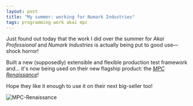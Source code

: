 ```yaml
---
layout: post
title: "My summer: working for Numark Industries"
tags: programming work akai mpc
---
```


Just found out today that the work I did over the summer for _Akai Professional_ and _Numark Industries_ is actually being put to good use—shock horror!

Built a new (supposedly) extensible and flexible production test framework and... it's now being used on their new flagship product: the [_MPC Renaissance_](http://www.akaiprompc.com/mpc-renaissance)!

Hope they like it enough to use it on their next big-seller too!

![MPC-Renaissance](http://www.highsnobiety.com/news/wp-content/uploads/2012/01/akai-mpc-renaissance-1.jpg "MPC Renaissance")
